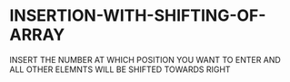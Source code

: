 # INSERTION-WITH-SHIFTING-OF-ARRAY
INSERT THE NUMBER AT WHICH POSITION YOU WANT TO ENTER AND ALL OTHER ELEMNTS WILL BE SHIFTED TOWARDS RIGHT
